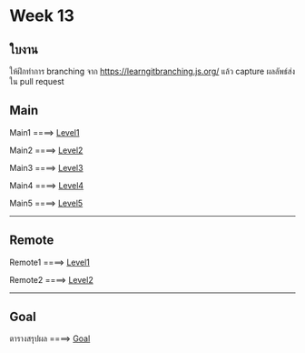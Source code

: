 # Week 13 #

## ใบงาน

ให้ฝึกทำการ branching  จาก  https://learngitbranching.js.org/ แล้ว capture ผลลัพธ์ส่งใน pull request

## Main

Main1 ====> [Level1](./main_level1.md)

Main2 ====> [Level2](./main_level2.md)

Main3 ====> [Level3](./main_level3.md)

Main4 ====> [Level4](./main_level4.md)

Main5 ====> [Level5](./main_level5.md)

---

## Remote

Remote1 ====> [Level1](./remote_level1.md)

Remote2 ====> [Level2](./remote_level2.md)

---

## Goal

ตารางสรุปผล ====> [Goal](./Goal.md)
